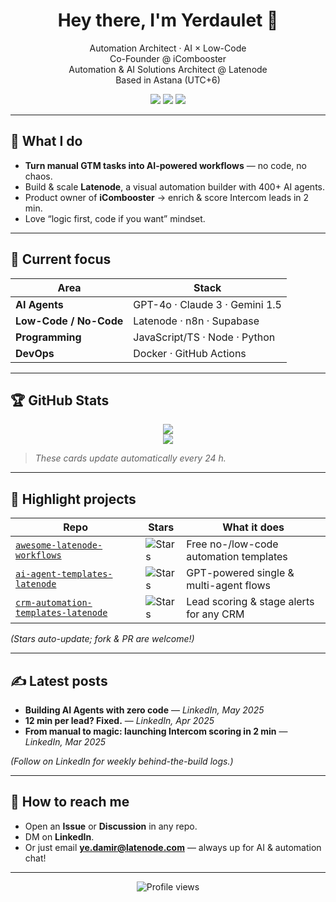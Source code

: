 <!-- Header -->
<h1 align="center">Hey there, I'm Yerdaulet 👋</h1>
<p align="center">
  Automation Architect · AI × Low-Code <br>
  Co-Founder @ iCombooster <br>
  Automation & AI Solutions Architect @ Latenode <br> 
  Based in Astana (UTC+6)
</p>

<!-- Badges -->
<p align="center">
  <a href="https://latenode.com"><img src="https://img.shields.io/badge/Platform-Latenode-blue?logo=githubactions&logoColor=white"></a>
  <a href="https://linkedin.com/in/yerdauletdamir"><img src="https://img.shields.io/badge/Follow-LinkedIn-0A66C2?logo=linkedin&logoColor=white"></a>
  <a href="mailto:ye.damir@latenode.com"><img src="https://img.shields.io/badge/Contact-Email-red?logo=gmail&logoColor=white"></a>
</p>

---

## 🚀 What I do

- **Turn manual GTM tasks into AI-powered workflows** — no code, no chaos.  
- Build & scale **Latenode**, a visual automation builder with 400+ AI agents.  
- Product owner of **iCombooster** → enrich & score Intercom leads in 2 min.  
- Love “logic first, code if you want” mindset.

---

## 🔧 Current focus

| Area | Stack |
|------|-------|
| **AI Agents** | GPT-4o · Claude 3 · Gemini 1.5 |
| **Low-Code / No-Code** | Latenode · n8n · Supabase |
| **Programming** | JavaScript/TS · Node · Python |
| **DevOps** | Docker · GitHub Actions |

---

## 🏆 GitHub Stats

<p align="center">
  <img src="https://github-readme-stats.vercel.app/api?username=YerdauletDamir&show_icons=true&theme=default"/>
  <br>
  <img src="https://github-readme-stats.vercel.app/api/top-langs/?username=YerdauletDamir&layout=compact&hide=jupyter%20notebook&theme=default"/>
</p>

> *These cards update automatically every 24 h.*

---

## 🌟 Highlight projects

| Repo | Stars | What it does |
|------|-------|--------------|
| [`awesome-latenode-workflows`](https://github.com/yeerdauleet/awesome-latenode-workflows) | ![Stars](https://img.shields.io/github/stars/latenode/awesome-latenode-workflows?style=social) | Free no-/low-code automation templates |
| [`ai-agent-templates-latenode`](https://github.com/yeerdauleet/ai-agent-templates-latenode) | ![Stars](https://img.shields.io/github/stars/latenode/ai-agent-templates-latenode?style=social) | GPT-powered single & multi-agent flows |
| [`crm-automation-templates-latenode`](https://github.com/latenode/crm-automation-templates-latenode) | ![Stars](https://img.shields.io/github/stars/latenode/crm-automation-templates-latenode?style=social) | Lead scoring & stage alerts for any CRM |

*(Stars auto-update; fork & PR are welcome!)*

---

## ✍️ Latest posts

<!-- LinkedIn RSS feed can be auto-updated via GitHub Action -->
- **Building AI Agents with zero code** — <i>LinkedIn, May 2025</i>  
- **12 min per lead? Fixed.** — <i>LinkedIn, Apr 2025</i>  
- **From manual to magic: launching Intercom scoring in 2 min** — <i>LinkedIn, Mar 2025</i>

*(Follow on LinkedIn for weekly behind-the-build logs.)*

---

## 🤝 How to reach me

- Open an **Issue** or **Discussion** in any repo.  
- DM on **LinkedIn**.  
- Or just email **ye.damir@latenode.com** — always up for AI & automation chat!

---

<p align="center">
  <img src="https://komarev.com/ghpvc/?username=YerdauletDamir&style=flat-square&color=blue" alt="Profile views"/>
</p>
